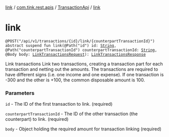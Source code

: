 [link](../../index.md) / [com.tink.rest.apis](../index.md) / [TransactionApi](index.md) / [link](./link.md)

# link

`@POST("/api/v1/transactions/{id}/link/{counterpartTransactionId}") abstract suspend fun link(@Path("id") id: `[`String`](https://kotlinlang.org/api/latest/jvm/stdlib/kotlin/-string/index.html)`, @Path("counterpartTransactionId") counterpartTransactionId: `[`String`](https://kotlinlang.org/api/latest/jvm/stdlib/kotlin/-string/index.html)`, @Body body: `[`LinkTransactionsRequest`](../../com.tink.rest.models/-link-transactions-request/index.md)`): `[`LinkTransactionsResponse`](../../com.tink.rest.models/-link-transactions-response/index.md)

Link transactions
Link two transactions, creating a transaction part for each transaction and netting out the amounts. The transactions are required to have different signs (i.e. one income and one expense). If one transaction is -300 and the other is +100, the common disposable amount is 100.

### Parameters

`id` - The ID of the first transaction to link. (required)

`counterpartTransactionId` - The ID of the other transaction (the counterpart) to link. (required)

`body` - Object holding the required amount for transaction linking (required)